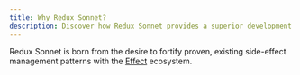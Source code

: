 ```yaml
---
title: Why Redux Sonnet?
description: Discover how Redux Sonnet provides a superior development experience when wrangling side-effecting logic.
---
```


Redux Sonnet is born from the desire to fortify proven, existing side-effect
management patterns with the [Effect](https://efffect.website) ecosystem.

# 